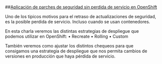 ##[Aplicación de parches de seguridad sin perdida de servicio en OpenShift](https://github.com/javilinux/conferences/2018/supersec/downtime)

Uno de los tipicos motivos para el retraso de actualizaciones de seguridad, es la posible perdida de servicio. Incluso cuando se usan contenedores.

En esta charla veremos las distintas estrategias de despliegue que podemos utilizar en OpenShift:
• Recreate
• Rolling
• Custom

También veremos como ajustar los distintos chequeos para que consigamos una estrategia de despliegue que nos permita cambios de versiones en producción que haya pérdida de servicio.
